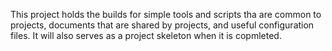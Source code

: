 ﻿
This project holds the builds for simple tools and scripts tha are common to
projects, documents that are shared by projects, and useful configuration files.
It will also serves as a project skeleton when it is copmleted.


